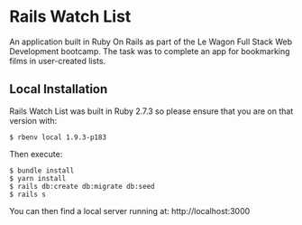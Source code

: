 # Rails Watch List
An application built in Ruby On Rails as part of the Le Wagon Full Stack Web Development bootcamp. The task was to complete an app for bookmarking films in user-created lists.

## Local Installation

Rails Watch List was built in Ruby 2.7.3 so please ensure that you are on that version with:

``` 
$ rbenv local 1.9.3-p183
```
Then execute:

```
$ bundle install
$ yarn install
$ rails db:create db:migrate db:seed
$ rails s
```
You can then find a local server running at: http://localhost:3000
